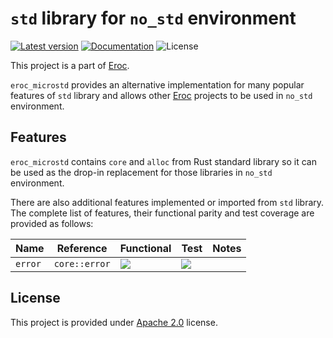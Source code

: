 # `std` library for `no_std` environment

[![Latest version](https://img.shields.io/crates/v/eroc_microstd.svg)](https://crates.io/crates/eroc_microstd)
[![Documentation](https://docs.rs/eroc_microstd/badge.svg)](https://docs.rs/eroc_microstd)
![License](https://img.shields.io/crates/l/eroc_microstd.svg)

This project is a part of [Eroc](https://github.com/radifun/eroc).

`eroc_microstd` provides an alternative implementation for many popular features of `std` library and allows other [Eroc](https://github.com/radifun/eroc) projects to be used in `no_std` environment.

## Features

`eroc_microstd` contains `core` and `alloc` from Rust standard library so it can be used as the drop-in replacement for those libraries in `no_std` environment.

There are also additional features implemented or imported from `std` library. The complete list of features, their functional parity and test coverage are provided as follows:

| Name                        | Reference                   | Functional                                                | Test                                                      | Notes |
|-----------------------------|-----------------------------|-----------------------------------------------------------|-----------------------------------------------------------|-------|
| `error`                     | `core::error`               | ![](https://img.shields.io/badge/-complete-blue)          | ![](https://img.shields.io/badge/-not%20started-red)      | |

## License

This project is provided under [Apache 2.0](https://www.apache.org/licenses/LICENSE-2.0) license.

